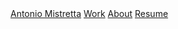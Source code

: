 <nav {% if page.layout == 'project' %}class="nav-light"{% endif %}>
  <div class="container">
    <span>
      <a class="logo" href="/">Antonio Mistretta</a>
    </span>
    <span class="links">
      <a href="/" {% if page.url == '/' %}class="active"{% endif %}>Work</a>
      <a href="/about/" {% if page.url == '/about/' %}class="active"{% endif %}>About</a>
      <a href="/assets/resume.pdf" target="_blank">Resume</a>
    </span>
  </div>
</nav>
